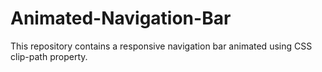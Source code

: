 # Animated-Navigation-Bar
This repository contains a responsive navigation bar animated using CSS clip-path property.
